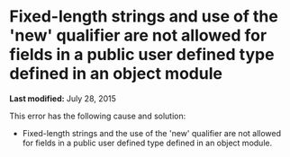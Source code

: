 
# Fixed-length strings and use of the 'new' qualifier are not allowed for fields in a public user defined type defined in an object module

 **Last modified:** July 28, 2015

This error has the following cause and solution:




- Fixed-length strings and the use of the 'new' qualifier are not allowed for fields in a public user defined type defined in an object module.
    

